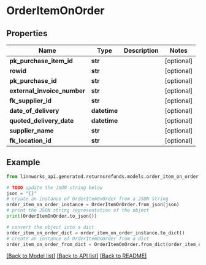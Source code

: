 # OrderItemOnOrder


## Properties

Name | Type | Description | Notes
------------ | ------------- | ------------- | -------------
**pk_purchase_item_id** | **str** |  | [optional] 
**rowid** | **str** |  | [optional] 
**pk_purchase_id** | **str** |  | [optional] 
**external_invoice_number** | **str** |  | [optional] 
**fk_supplier_id** | **str** |  | [optional] 
**date_of_delivery** | **datetime** |  | [optional] 
**quoted_delivery_date** | **datetime** |  | [optional] 
**supplier_name** | **str** |  | [optional] 
**fk_location_id** | **str** |  | [optional] 

## Example

```python
from linnworks_api.generated.returnsrefunds.models.order_item_on_order import OrderItemOnOrder

# TODO update the JSON string below
json = "{}"
# create an instance of OrderItemOnOrder from a JSON string
order_item_on_order_instance = OrderItemOnOrder.from_json(json)
# print the JSON string representation of the object
print(OrderItemOnOrder.to_json())

# convert the object into a dict
order_item_on_order_dict = order_item_on_order_instance.to_dict()
# create an instance of OrderItemOnOrder from a dict
order_item_on_order_from_dict = OrderItemOnOrder.from_dict(order_item_on_order_dict)
```
[[Back to Model list]](../README.md#documentation-for-models) [[Back to API list]](../README.md#documentation-for-api-endpoints) [[Back to README]](../README.md)


